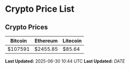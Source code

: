 # Crypto Price List

## Crypto Prices
| Bitcoin | Ethereum | Litecoin |
| ------- | -------- | -------- |
| $107591 | $2455.85 | $85.64 |
**Last Updated:** 2025-06-30 10:44 UTC
**Last Updated:** $DATE$
